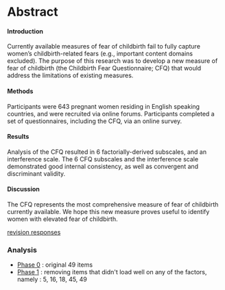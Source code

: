 # Abstract
#### Introduction
Currently available measures of fear of childbirth fail to fully capture women’s childbirth-related fears (e.g., important content domains excluded). The purpose of this research was to develop a new measure of fear of childbirth (the Childbirth Fear Questionnaire; CFQ) that would address the limitations of existing measures.

#### Methods
Participants were 643 pregnant women residing in English speaking countries, and were recruited via online forums. Participants completed a set of questionnaires, including the CFQ, via an online survey.

#### Results
Analysis of the CFQ resulted in 6 factorially-derived subscales, and an interference scale. The 6 CFQ subscales and the interference scale demonstrated good internal consistency, as well as convergent and discriminant validity.

#### Discussion
The CFQ represents the most comprehensive measure of fear of childbirth currently available. We hope this new measure proves useful to identify women with elevated fear of childbirth.


[revision responses](https://github.com/andkov/fear-of-childbirth/blob/master/reports/extract-and-eliminate/revision-comments.md)

### Analysis

- [Phase 0](https://rawgit.com/andkov/fear-of-childbirth/master/reports/extract-and-eliminate/extract-and-eliminate-0.html) : original 49 items
- [Phase 1](https://rawgit.com/andkov/fear-of-childbirth/master/reports/extract-and-eliminate/extract-and-eliminate-1.html) : removing items that didn't load well on any of the factors, namely : 5, 16, 18, 45, 49
